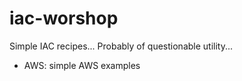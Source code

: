 # iac-worshop

Simple IAC recipes... Probably of questionable utility...

* AWS: simple AWS examples
